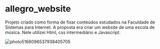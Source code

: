 # allegro_website

Projeto criado como forma de fixar conteúdos estudados na Faculdade de Sistemas para Internet. A proposta era criar um website de uma escola de música. Nele utilizei Html, css intermediário e Javascript.

![photo5166096537938405705](https://user-images.githubusercontent.com/82274021/115308645-6ab31700-a141-11eb-979c-86e541124c9d.jpg)


